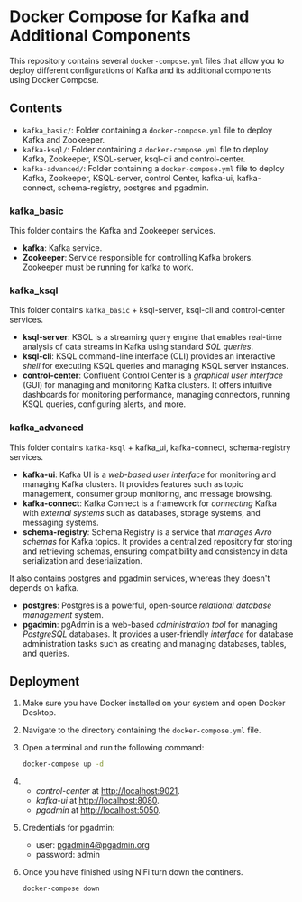 # Docker Compose for Kafka and Additional Components

This repository contains several `docker-compose.yml` files that allow you to deploy different configurations of Kafka and its additional components using Docker Compose.

## Contents

- `kafka_basic/`: Folder containing a `docker-compose.yml` file to deploy Kafka and Zookeeper.
- `kafka-ksql/`: Folder containing a `docker-compose.yml` file to deploy Kafka, Zookeeper, KSQL-server, ksql-cli and control-center.
- `kafka-advanced/`: Folder containing a `docker-compose.yml` file to deploy Kafka, Zookeeper, KSQL-server, control Center, kafka-ui, kafka-connect, schema-registry, postgres and pgadmin.

### kafka_basic

This folder contains the Kafka and Zookeeper services.
- **kafka**: Kafka service.
- **Zookeeper**: Service responsible for controlling Kafka brokers. Zookeeper must be running for kafka to work.

### kafka_ksql

This folder contains `kafka_basic` + ksql-server, ksql-cli and control-center services.
- **ksql-server**: KSQL is a streaming query engine that enables real-time analysis of data streams in Kafka using standard *SQL queries*.
- **ksql-cli**: KSQL command-line interface (CLI) provides an interactive *shell* for executing KSQL queries and managing KSQL server instances.
- **control-center**: Confluent Control Center is a *graphical user interface* (GUI) for managing and monitoring Kafka clusters. It offers intuitive dashboards for monitoring performance, managing connectors, running KSQL queries, configuring alerts, and more.

### kafka_advanced
This folder contains `kafka-ksql` + kafka_ui, kafka-connect, schema-registry services.
- **kafka-ui**: Kafka UI is a *web-based user interface* for monitoring and managing Kafka clusters. It provides features such as topic management, consumer group monitoring, and message browsing.
- **kafka-connect**: Kafka Connect is a framework for *connecting* Kafka with *external systems* such as databases, storage systems, and messaging systems.
- **schema-registry**: Schema Registry is a service that *manages Avro schemas* for Kafka topics. It provides a centralized repository for storing and retrieving schemas, ensuring compatibility and consistency in data serialization and deserialization.

It also contains postgres and pgadmin services, whereas they doesn't depends on kafka.
- **postgres**: Postgres is a powerful, open-source *relational database management* system.
- **pgadmin**: pgAdmin is a web-based *administration tool* for managing *PostgreSQL* databases. It provides a user-friendly *interface* for database administration tasks such as creating and managing databases, tables, and queries.

## Deployment

1. Make sure you have Docker installed on your system and open Docker Desktop.

2.  Navigate to the directory containing the `docker-compose.yml` file.

3. Open a terminal and run the following command:
   ```bash
   docker-compose up -d
4. - *control-center* at [http://localhost:9021](http://localhost:9021).
    - *kafka-ui* at [http://localhost:8080](http://localhost:8080).
    - *pgadmin* at [http://localhost:5050](http://localhost:5050).

5. Credentials for pgadmin:
    - user: pgadmin4@pgadmin.org
    - password: admin

6. Once you have finished using NiFi turn down the continers.
    ```bash
    docker-compose down